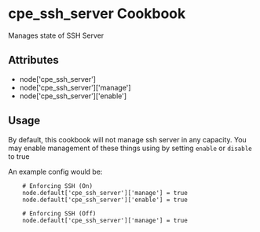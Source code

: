 cpe_ssh_server Cookbook
========================
Manages state of SSH Server


Attributes
----------
* node['cpe_ssh_server']
* node['cpe_ssh_server']['manage']
* node['cpe_ssh_server']['enable']

Usage
-----
By default, this cookbook will not manage ssh server in any capacity. You may enable management of these things using by setting `enable` or `disable` to true


An example config would be:
```
    # Enforcing SSH (On)
    node.default['cpe_ssh_server']['manage'] = true
    node.default['cpe_ssh_server']['enable'] = true

    # Enforcing SSH (Off)
    node.default['cpe_ssh_server']['manage'] = true
```
